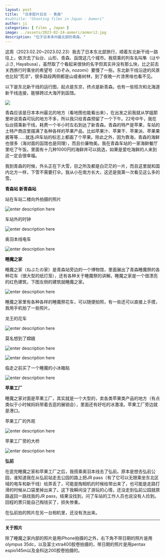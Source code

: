 ```yaml
---
layout: post
title:  "日本胶片日志 - 青森"
#subtitle: "Shooting films in Japan - Aomori"
author: ji
categories: [ Films , Japan ]
image: ../assets/2023-02-24-aomori/aomori2.jpg
description: "位于日本本州最北部的青森。"
---
```





这周（2023.02.20~2023.02.23）我去了日本东北部旅行，顺着东北新干线一路往上，依次去了仙台、山形、青森、函馆这几个城市。我搭乘的列车名叫隼（はやぶさ, Hayabusa），虽然取了个看起来很快的名字但其实并没有那么快，比之前去关西旅行时乘坐的希望号（のぞみ, nozomi）要慢了一些。东北新干线沿途的风景也比较“荒凉”，很多路段两侧都是山或者树林，到了夜晚一片漆黑啥也看不见。

以下是东北新干线的运行图，起点是东京，终点是新青森。也有一些班次和北海道新干线连接，能够跨过大海开到函馆。

![](..\assets\2023-02-24-aomori\tohoku_map02.png)

青森应该是日本本州最北的地方（看地图也能看出来），在出发之前我就从学姐那里听说青森可玩的地方不多，所以我只给青森预留了一个下午。22号中午，我在仙台搭乘新干线，耗费一个半小时左右到达了新青森。青森的特产是苹果，车站的土特产商店里摆满了各种各样的苹果产品，比如苹果汁、苹果干、苹果派、苹果果酱等等……就连JR车站的标志上都画了个苹果。除此之外，因为靠海，青森的海鲜也很多（海对面的函馆也是同理），而且价廉物美。我在青森车站的一家海鲜餐厅里吃了午饭，里面有十几种1000円的海鲜丼可以挑选，如果是爱吃海鲜的人来到这一定会很幸福。

我到青森的时候，外头正在下大雪，目之所及都是白茫茫的一片，而且这里就和国内北方一样，下雪不需要打伞。我从小在南方长大，这还是我第一次看见这么多的雪。

**青森站 新青森站**

站在车站二楼向外拍摄的照片

![enter description here](..\assets\2023-02-24-aomori\aomori1.jpg)

车站外的时钟

![enter description here](..\assets\2023-02-24-aomori\aomori4.jpg)


奥羽本线电车

![enter description here](..\assets\2023-02-24-aomori\aomori5.jpg)

**睡魔之家**

睡魔之家（ねぶたの家）是青森站旁边的一个博物馆，里面展出了青森睡魔祭的各种花车（很大型的纸灯笼），还有各种关于睡魔祭的讲解。睡魔之家是一个很漂亮的红色建筑，下图左侧的建筑就睡魔之家。

![enter description here](..\assets\2023-02-24-aomori\aomori2.jpg)

睡魔之家里有各种各样的睡魔祭花车，可以随便拍照，有一些还可以直接上手摸，我用手机拍了一些照片。

龙王的花车

![enter description here](..\assets\2023-02-24-aomori\nebuta1.jpg)

莫名想到了嫦娥

![enter description here](..\assets\2023-02-24-aomori\nebuta2.jpg)

![enter description here](..\assets\2023-02-24-aomori\nebuta3.jpg)


临走之前买了一个睡魔的小冰箱贴

![enter description here](..\assets\2023-02-24-aomori\nebuta4.jpg)

**苹果工厂**

睡魔之家对面是苹果工厂，其实就是一个大型的，卖各类苹果类产品的地方（有点类似于小时候妈妈带着去逛的展销会），里面还有好吃的冰激凌。苹果工厂旁边就是港口。

苹果工厂的外观

![enter description here](..\assets\2023-02-24-aomori\aomori3.jpg)

苹果工厂旁的大桥

![enter description here](..\assets\2023-02-24-aomori\aomori6.jpg)

**弘前**

在逛完睡魔之家和苹果工厂之后，我搭乘奥羽本线去了弘前。原本是想去弘前公园，谁知道我在从弘前站走去公园的路上把JR pass（有了它可以无限乘坐东北区域的电车和新干线）给弄丢了，可能是掏相机的时候给带出来了，也可能是走路打滑的时候从口袋里掉出来了。这下我瞬间没了游玩的心情，还没走到弘前公园就原路返回一路找我的JR pass，结果没找到，问了车站的工作人员也说没有人捡到。回程的票只能自己掏钱买了，损失惨重。

在弘前拍的照片在另一台相机里，还没有洗出来。



---

**关于照片**

除了睡魔之家内部的照片是用iPhone拍摄的之外，右下角不带日期的照片是用olympus 35dc，以及富士xtra400胶卷拍摄的，带日期的照片是用pentax espio145m以及金科达200胶卷拍摄的。

